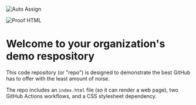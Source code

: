 ![Auto Assign](https://github.com/social-project-team/demo-repository/actions/workflows/auto-assign.yml/badge.svg)

![Proof HTML](https://github.com/social-project-team/demo-repository/actions/workflows/proof-html.yml/badge.svg)

# Welcome to your organization's demo respository
This code repository (or "repo") is designed to demonstrate the best GitHub has to offer with the least amount of noise.

The repo includes an `index.html` file (so it can render a web page), two GitHub Actions workflows, and a CSS stylesheet dependency.
